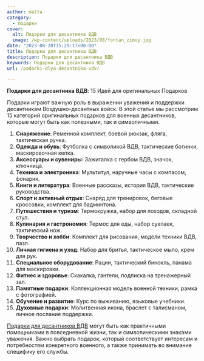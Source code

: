 ```yaml
---
author: malta
category:
  - подарки
cover:
  alt: Подарки для десантника ВДВ
  image: /wp-content/uploads/2023/08/fontan_zimoy.jpg
date: "2023-08-20T15:29:17+00:00"
title: Подарки для десантника ВДВ
description: Подарки для десантника ВДВ
keywords: Подарки для десантника ВДВ
url: /podarki-dlya-desantnika-vdv/

---
```

**Подарки для десантника ВДВ**: 15 Идей для оригинальных Подарков

Подарки играют важную роль в выражении уважения и поддержки десантникам Воздушно-десантных войск. В этой статье мы рассмотрим 15 категорий оригинальных подарков для военных десантников, которые могут быть как полезными, так и символичными.

1. **Снаряжение**: Ременной комплект, боевой рюкзак, фляга, тактическая ручка.
1. **Одежда и обувь**: Футболка с символикой ВДВ, тактические ботинки, маскировочная кепка.
1. **Аксессуары и сувениры**: Зажигалка с гербом ВДВ, значок, ключница.
1. **Техника и электроника**: Мультитул, наручные часы с компасом, фонарик.
1. **Книги и литература**: Военные рассказы, история ВДВ, тактические руководства.
1. **Спорт и активный отдых**: Снаряд для тренировок, беговые кроссовки, комплект для бадминтона.
1. **Путешествия и туризм**: Термокружка, набор для походов, складной стул.
1. **Кулинария и гастрономия**: Термос для еды, набор сухпаек, тактический нож.
1. **Творчество и хобби**: Комплект для рисования, модели техники ВДВ, пазл.
1. **Личная гигиена и уход**: Набор для бритья, тактическое мыло, крем для рук.
1. **Специальное оборудование**: Рации, тактический бинокль, панама для маскировки.
1. **Фитнес и здоровье**: Скакалка, гантели, подписка на тренажерный зал.
1. **Памятные подарки**: Коллекционная модель военной техники, рамка с фотографией.
1. **Обучение и развитие**: Курс по выживанию, языковые учебники.
1. **Духовные подарки**: Молитвенная икона, браслет с талисманом, личное послание поддержки.

[Подарки для десантников ВДВ](https://www.100suvenirov.ru/holidays/den-vozdushno-desantnyh-voysk-den-vdv-/) могут быть как практичными помощниками в повседневной жизни, так и символическими знаками уважения. Важно выбрать подарок, который соответствует интересам и потребностям конкретного военного, а также принимать во внимание специфику его службы.
